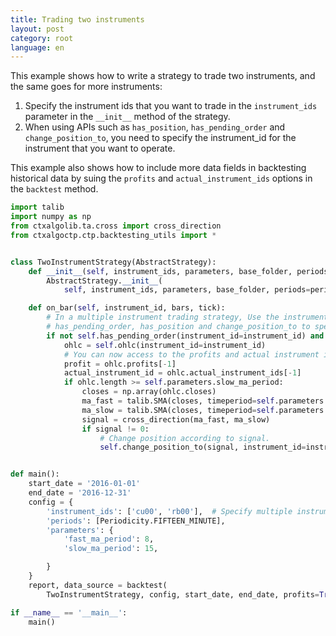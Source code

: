 ```yaml
---
title: Trading two instruments
layout: post
category: root
language: en
---
```


This example shows how to write a strategy to trade two instruments, and the same goes for more instruments:

 1. Specify the instrument ids that you want to trade in the `instrument_ids` parameter in the `__init__` method of the strategy.
 2. When using APIs such as `has_position`, `has_pending_order` and `change_position_to`, you need to specify the instrument_id for the instrument that you want to operate.

This example also shows how to include more data fields in backtesting historical data by suing the `profits` and `actual_instrument_ids` options in the `backtest` method.


```python
import talib
import numpy as np
from ctxalgolib.ta.cross import cross_direction
from ctxalgoctp.ctp.backtesting_utils import *


class TwoInstrumentStrategy(AbstractStrategy):
    def __init__(self, instrument_ids, parameters, base_folder, periods=None, description=None, logger=None):
        AbstractStrategy.__init__(
            self, instrument_ids, parameters, base_folder, periods=periods, description=description, logger=logger)

    def on_bar(self, instrument_id, bars, tick):
        # In a multiple instrument trading strategy, Use the instrument_id parameter in APIs such as
        # has_pending_order, has_position and change_position_to to specify the instrument you want to operate.
        if not self.has_pending_order(instrument_id=instrument_id) and self.in_market_period(instrument_id=instrument_id, delta=timedelta(minutes=20)):
            ohlc = self.ohlc(instrument_id=instrument_id)
            # You can now access to the profits and actual instrument ids.
            profit = ohlc.profits[-1]
            actual_instrument_id = ohlc.actual_instrument_ids[-1]
            if ohlc.length >= self.parameters.slow_ma_period:
                closes = np.array(ohlc.closes)
                ma_fast = talib.SMA(closes, timeperiod=self.parameters.fast_ma_period)
                ma_slow = talib.SMA(closes, timeperiod=self.parameters.slow_ma_period)
                signal = cross_direction(ma_fast, ma_slow)
                if signal != 0:
                    # Change position according to signal.
                    self.change_position_to(signal, instrument_id=instrument_id)


def main():
    start_date = '2016-01-01'
    end_date = '2016-12-31'
    config = {
        'instrument_ids': ['cu00', 'rb00'],  # Specify multiple instrument ids to trade.
        'periods': [Periodicity.FIFTEEN_MINUTE],
        'parameters': {
            'fast_ma_period': 8,
            'slow_ma_period': 15,

        }
    }
    report, data_source = backtest(
        TwoInstrumentStrategy, config, start_date, end_date, profits=True, actual_instrument_ids=True)

if __name__ == '__main__':
    main()

```
